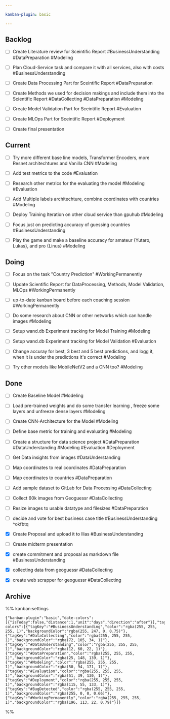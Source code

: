 ```yaml
---

kanban-plugin: basic

---
```


## Backlog

- [ ] Create Literature review for Sceintific Report #BusinessUnderstanding #DataPreparation #Modeling
- [ ] Plan Cloud-Service task and compare it with all services, also with costs #BusinessUnderstanding
- [ ] Create Data Processing Part for Sceintific Report #DataPreparation
- [ ] Create Methods we used for decision makings and include them into the Scientific Report #DataCollecting  #DataPreparation #Modeling
- [ ] Create Model Validation Part for Sceintific Report #Evaluation
- [ ] Create MLOps Part for Sceintific Report #Deployment
- [ ] Create final presentation


## Current

- [ ] Try more different base line models, Transformer Encoders, more Resnet architechtures and Vanilla CNN #Modeling
- [ ] Add test metrics to the code #Evaluation
- [ ] Research other metrics for the evaluating the model #Modeling #Evaluation
- [ ] Add Multiple labels architechture, combine coordinates with countries #Modeling
- [ ] Deploy Training Iteration on other cloud service than gpuhub #Modeling
- [ ] Focus just on predicting accuracy of guessing countries #BusinessUnderstanding
- [ ] Play the game and make a baseline accuracy for amateur {Yutaro, Lukas}, and pro {Linus} #Modeling


## Doing

- [ ] Focus on the task "Country Prediction" #WorkingPermanently
- [ ] Update Scientific Report for DataProcessing, Methods, Model Validation, MLOps #WorkingPermanently
- [ ] up-to-date kanban board before each coaching session #WorkingPermanently
- [ ] Do some research about CNN or other networks which can handle images #Modeling
- [ ] Setup wand.db Experiment tracking for Model Training #Modeling
- [ ] Setup wand.db Experiment tracking for Model Validation #Evaluation
- [ ] Change accuray for best, 3 best and 5 best predictions, and logg it, when it is under the predictions it's correct #Modeling
- [ ] Try other models like MobileNetV2 and a CNN too? #Modeling


## Done

- [ ] Create Baseline Model #Modeling
- [ ] Load pre-trained weights and do some transfer learning , freeze some layers and unfreeze dense layers #Modeling
- [ ] Create CNN-Architecture for the Model #Modeling
- [ ] Define base metric for training and evaluating #Modeling
- [ ] Create a structure for data science project #DataPreparation #DataUnderstanding #Modeling #Evaluation #Deployment
- [ ] Get Data insights from images #DataUnderstanding
- [ ] Map coordinates to real coordinates #DataPreparation
- [ ] Map coordinates to countries #DataPreparation
- [ ] Add sample dataset to GitLab for Data Processing #DataCollecting
- [ ] Collect 60k images from Geoguessr #DataCollecting
- [ ] Resize images to usable datatype and filesizes #DataPreparation
- [ ] decide and vote for best business case title #BusinessUnderstanding ^okfbtq
- [x] Create Proposal and upload it to Ilias #BusinessUnderstanding
- [ ] Create midterm presentation
- [x] create commitment and proposal as markdown file #BusinessUnderstanding
- [x] collecting data from geoguessr #DataCollecting
- [x] create web scrapper for geoguessr #DataCollecting


## Archive





%% kanban:settings
```
{"kanban-plugin":"basic","date-colors":[{"isToday":false,"distance":1,"unit":"days","direction":"after"}],"tag-colors":[{"tagKey":"#BusinessUnderstanding","color":"rgba(255, 255, 255, 1)","backgroundColor":"rgba(255, 247, 0, 0.75)"},{"tagKey":"#DataCollecting","color":"rgba(255, 255, 255, 1)","backgroundColor":"rgba(72, 105, 34, 1)"},{"tagKey":"#DataUnderstanding","color":"rgba(255, 255, 255, 1)","backgroundColor":"rgba(12, 60, 22, 1)"},{"tagKey":"#DataPreparation","color":"rgba(255, 255, 255, 1)","backgroundColor":"rgba(25, 148, 139, 1)"},{"tagKey":"#Modeling","color":"rgba(255, 255, 255, 1)","backgroundColor":"rgba(50, 94, 171, 1)"},{"tagKey":"#Evaluation","color":"rgba(255, 255, 255, 1)","backgroundColor":"rgba(51, 39, 130, 1)"},{"tagKey":"#Deployment","color":"rgba(255, 255, 255, 1)","backgroundColor":"rgba(115, 55, 133, 1)"},{"tagKey":"#BugDetected","color":"rgba(255, 255, 255, 1)","backgroundColor":"rgba(255, 0, 0, 0.66)"},{"tagKey":"#WorkingPermanently","color":"rgba(255, 255, 255, 1)","backgroundColor":"rgba(196, 113, 22, 0.79)"}]}
```
%%